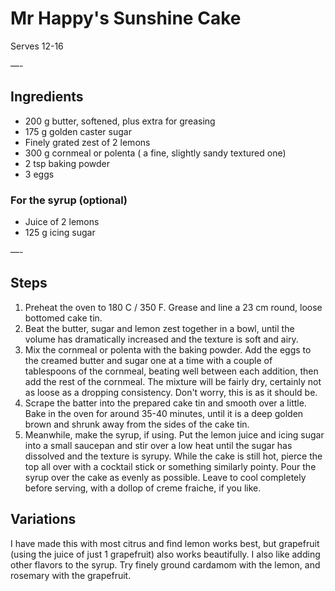 # Mr Happy's Sunshine Cake

Serves 12-16

—-

## Ingredients

* 200 g butter, softened, plus extra for greasing
* 175 g golden caster sugar
* Finely grated zest of 2 lemons
* 300 g cornmeal or polenta ( a fine, slightly sandy textured one)
* 2 tsp baking powder
* 3 eggs

### For the syrup (optional)
* Juice of 2 lemons
* 125 g icing sugar

—-

## Steps

1.  Preheat the oven to 180 C / 350 F. Grease and line a 23 cm round, loose bottomed cake tin.
2.  Beat the butter, sugar and lemon zest together in a bowl, until the volume has dramatically increased and the texture is soft and airy.
3.  Mix the cornmeal or polenta with the baking powder. Add the eggs to the creamed butter and sugar one at a time with a couple of tablespoons of the cornmeal, beating well between each addition, then add the rest of the cornmeal. The mixture will be fairly dry, certainly not as loose as a dropping consistency. Don't worry, this is as it should be.
4.  Scrape the batter into the prepared cake tin and smooth over a little. Bake in the oven for around 35-40 minutes, until it is a deep golden brown and shrunk away from the sides of the cake tin.
5.  Meanwhile, make the syrup, if using. Put the lemon juice and icing sugar into a small saucepan and stir over a low heat until the sugar has dissolved and the texture is syrupy. While the cake is still hot, pierce the top all over with a cocktail stick or something similarly pointy. Pour the syrup over the cake as evenly as possible. Leave to cool completely before serving, with a dollop of creme fraiche, if you like.

## Variations

I have made this with most citrus and find lemon works best, but grapefruit (using the juice of just 1 grapefruit) also works beautifully. I also like adding other flavors to the syrup. Try finely ground cardamom with the lemon, and rosemary with the grapefruit.